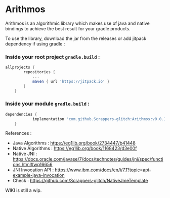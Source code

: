 # Arithmos

Arithmos is an algorithmic library which makes use of java and native bindings to achieve the best result for your gradle products.

To use the library, download the jar from the releases or add jitpack dependency if using gradle :

### Inside your root project `gradle.build` : 
```gradle
allprojects {
		repositories {
			...
			maven { url 'https://jitpack.io' }
		}
	}
```

### Inside your module `gradle.build` :
```gradle
dependencies {
	        implementation 'com.github.Scrappers-glitch:Arithmos:v0.0.1-alpha'
	}
```

References : 
- Java Algorithms : https://eg1lib.org/book/2734447/b41448
- Native Algorithms : https://eg1lib.org/book/1168423/d3e00f
- Native JNI : https://docs.oracle.com/javase/7/docs/technotes/guides/jni/spec/functions.html#wp16656
- JNI Invocation API : https://www.ibm.com/docs/en/i/7.1?topic=api-example-java-invocation
- Check : https://github.com/Scrappers-glitch/NativeJmeTemplate

WIKI is still a wip.
